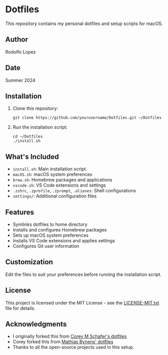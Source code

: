 # Dotfiles

This repository contains my personal dotfiles and setup scripts for macOS.

## Author

Rodolfo Lopez

## Date

Summer 2024

## Installation

1. Clone this repository:

   ```
   git clone https://github.com/yourusername/Dotfiles.git ~/Dotfiles
   ```

2. Run the installation script:
   ```
   cd ~/Dotfiles
   ./install.sh
   ```

## What's Included

- `install.sh`: Main installation script
- `macOS.sh`: macOS system preferences
- `brew.sh`: Homebrew packages and applications
- `vscode.sh`: VS Code extensions and settings
- `.zshrc`, `.zprofile`, `.zprompt`, `.aliases`: Shell configurations
- `settings/`: Additional configuration files

## Features

- Symlinks dotfiles to home directory
- Installs and configures Homebrew packages
- Sets up macOS system preferences
- Installs VS Code extensions and applies settings
- Configures Git user information

## Customization

Edit the files to suit your preferences before running the installation script.

## License

This project is licensed under the MIT License - see the [LICENSE-MIT.txt](LICENSE-MIT.txt) file for details.

## Acknowledgments

- I originally forked this from [Corey M Schafer's dotfiles](https://github.com/CoreyMSchafer/dotfiles)
- Corey forked this from [Mathias Bynens' dotfiles](https://github.com/mathiasbynens/dotfiles)
- Thanks to all the open-source projects used in this setup.
